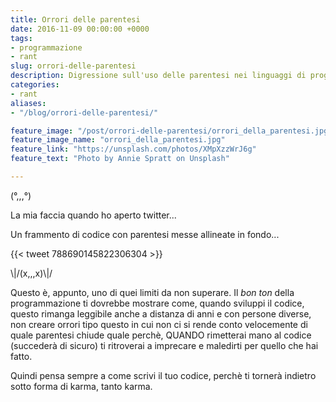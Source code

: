 ```yaml
---
title: Orrori delle parentesi
date: 2016-11-09 00:00:00 +0000
tags:
- programmazione
- rant
slug: orrori-delle-parentesi
description: Digressione sull'uso delle parentesi nei linguaggi di programmazione
categories:
- rant
aliases:
- "/blog/orrori-delle-parentesi/"

feature_image: "/post/orrori-delle-parentesi/orrori_della_parentesi.jpg"
feature_image_name: "orrori_della_parentesi.jpg"
feature_link: "https://unsplash.com/photos/XMpXzzWrJ6g"
feature_text: "Photo by Annie Spratt on Unsplash"

---
```

(°,,,°)

La mia faccia quando ho aperto twitter...

Un frammento di codice con parentesi messe allineate in fondo...

<!--more-->

{{< tweet 788690145822306304 >}}

\\|/(x,,,x)\\|/

Questo è, appunto, uno di quei limiti da non superare. Il *bon ton*
della programmazione ti dovrebbe mostrare come, quando sviluppi il
codice, questo rimanga leggibile anche a distanza di anni e con persone
diverse, non creare orrori tipo questo in cui non ci si rende conto
velocemente di quale parentesi chiude quale perchè, QUANDO rimetterai
mano al codice (succederà di sicuro) ti ritroverai a imprecare e
maledirti per quello che hai fatto.

Quindi pensa sempre a come scrivi il tuo codice, perchè ti tornerà
indietro sotto forma di karma, tanto karma.
